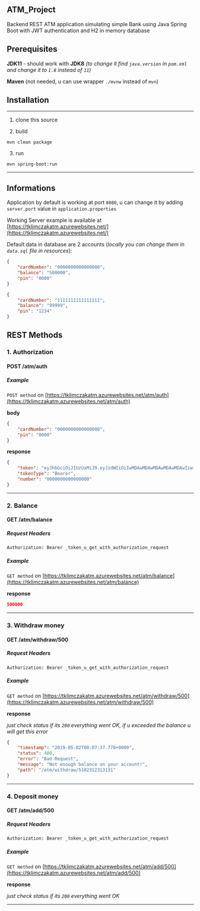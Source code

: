 ## ATM_Project

Backend REST ATM application simulating simple Bank using Java Spring Boot with JWT authentication and H2 in memory database

## Prerequisites

**JDK11** - should work with **JDK8** _(to change it find ```java.version``` in ```pom.xml``` and change it to ```1.8``` instead of ```11```)_

**Maven** (not needed, u can use wrapper ```./mvnw``` instead of ```mvn```)

## Installation


---

1. clone this source

2. build
```shell
mvn clean package
```

3. run
```shell
mvn spring-boot:run
```

---
## Informations

Application by default is working at port ```8080```, u can change it by adding ```server.port``` value in ```application.properties```

Working Server example is available at [https://tklimczakatm.azurewebsites.net/](https://tklimczakatm.azurewebsites.net/)

Default data in database are 2 accounts (_locally you can change them in ```data.sql``` file in resources_):
```json
{
    "cardNumber": "0000000000000000",
    "balance": "500000",
    "pin": "0000"
}
```
```json
{
    "cardNumber": "1111111111111111",
    "balance": "99999",
    "pin": "1234"
}
```

## REST Methods

### 1. Authorization

#### POST /atm/auth

##### _Example_
```POST method``` on [https://tklimczakatm.azurewebsites.net/atm/auth](https://tklimczakatm.azurewebsites.net/atm/auth)

**body**
```json
{
    "cardNumber": "0000000000000000",
    "pin": "0000"
}
```

**response**

```json
{
    "token": "eyJhbGciOiJIUzUxMiJ9.eyJzdWIiOiIwMDAwMDAwMDAwMDAwMDAwIiwiaWF0IjoxN...",
    "tokenType": "Bearer",
    "number": "0000000000000000"
}
```
---

### 2. Balance

#### GET /atm/balance
##### _Request Headers_
  ```Authorization: Bearer _token_u_get_with_authorization_request```

##### _Example_
```GET method``` on [https://tklimczakatm.azurewebsites.net/atm/balance](https://tklimczakatm.azurewebsites.net/atm/balance)

**response**

```json
500000
```
---

### 3. Withdraw money

#### GET /atm/withdraw/500
##### _Request Headers_
  ```Authorization: Bearer _token_u_get_with_authorization_request```

##### _Example_
```GET method``` on [https://tklimczakatm.azurewebsites.net/atm/withdraw/500](https://tklimczakatm.azurewebsites.net/atm/withdraw/500)

**response**

_just check status if its ```200``` everything went OK, if u exceeded the balance u will get this error_
```json
{
    "timestamp": "2019-05-02T00:07:37.778+0000",
    "status": 400,
    "error": "Bad Request",
    "message": "Not enough balance on your account!",
    "path": "/atm/withdraw/5102312313131"
}
```
---

### 4. Deposit money

#### GET /atm/add/500
##### _Request Headers_
  ```Authorization: Bearer _token_u_get_with_authorization_request```

##### _Example_
```GET method``` on [https://tklimczakatm.azurewebsites.net/atm/add/500](https://tklimczakatm.azurewebsites.net/atm/add/500)

**response**

_just check status if its ```200``` everything went OK_

---
